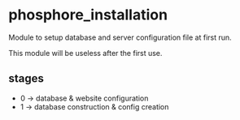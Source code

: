 # phosphore_installation
Module to setup database and server configuration file at first run.

This module will be useless after the first use.

## stages
- 0 -> database & website configuration
- 1 -> database construction & config creation
